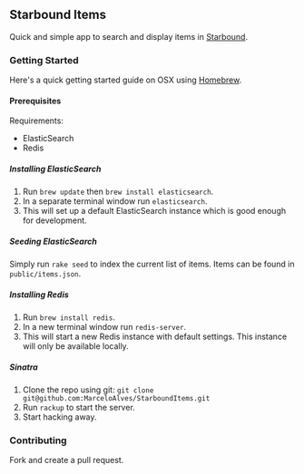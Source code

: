 ## Starbound Items
Quick and simple app to search and display items in [Starbound](http://playstarbound.com/).

### Getting Started

Here's a quick getting started guide on OSX using [Homebrew](http://brew.sh/).

#### Prerequisites
Requirements:
* ElasticSearch
* Redis

##### Installing ElasticSearch
1. Run `brew update` then `brew install elasticsearch`.
2. In a separate terminal window run `elasticsearch`.
3. This will set up a default ElasticSearch instance which is good enough for development.

##### Seeding ElasticSearch
Simply run `rake seed` to index the current list of items. Items can be found in `public/items.json`.

##### Installing Redis
1. Run `brew install redis`.
2. In a new terminal window run `redis-server`.
3. This will start a new Redis instance with default settings. This instance will only be available locally.

##### Sinatra
1. Clone the repo using git: `git clone git@github.com:MarceloAlves/StarboundItems.git`
2. Run `rackup` to start the server.
3. Start hacking away.

### Contributing

Fork and create a pull request.

